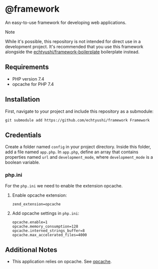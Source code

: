 # @framework

An easy-to-use framework for developing web applications.

> [!NOTE]
> While it's possible, this repository is not intended for direct use in a development project. It's recommended that you use this framework alongside the [echtyushi/framework-boilerplate](https://github.com/echtyushi/framework-boilerplate/tree/master) boilerplate instead.

## Requirements
- PHP version 7.4
- opcache for PHP 7.4

## Installation
First, navigate to your project and include this repository as a submodule:

    git submodule add https://github.com/echtyushi/framework Framework

## Credentials

Create a folder named `config` in your project directory. Inside this folder, add a file named `app.php`. In `app.php`, define an array that contains properties named `url` and `development_mode`, where `development_mode` is a boolean variable.

### php.ini

For the `php.ini` we need to enable the extension opcache.

1.  Enable opcache extension:

        zend_extension=opcache

2.  Add opcache settings in `php.ini`:

        opcache.enable=1
        opcache.memory_consumption=128
        opcache.interned_strings_buffer=8
        opcache.max_accelerated_files=4000

## Additional Notes

- This application relies on opcache. See [opcache](https://www.php.net/manual/en/opcache.installation.php).

